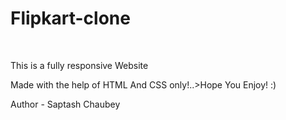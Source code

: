 # Flipkart-clone
<br>
<P>This is a fully responsive Website</p>
<p>Made with the help of HTML And CSS only!..>Hope You Enjoy! :)</p>
Author - Saptash Chaubey
